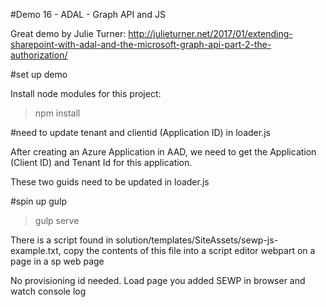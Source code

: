 #Demo 16 - ADAL - Graph API and JS

Great demo by Julie Turner:
http://julieturner.net/2017/01/extending-sharepoint-with-adal-and-the-microsoft-graph-api-part-2-the-authorization/

#set up demo

Install node modules for this project:

> npm install

#need to update tenant and clientid (Application ID) in loader.js

After creating an Azure Application in AAD, we need to get the Application (Client ID) and Tenant Id for this application.

These two guids need to be updated in loader.js

#spin up gulp

> gulp serve

  
There is a script found in solution/templates/SiteAssets/sewp-js-example.txt, copy the contents of this file into a script editor webpart on a page in a sp web page

No provisioning id needed. Load page you added SEWP in browser and watch console log